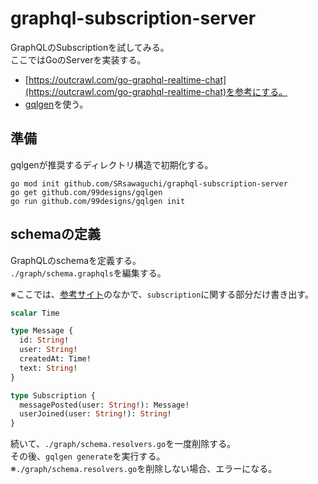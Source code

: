 # graphql-subscription-server

GraphQLのSubscriptionを試してみる。  
ここではGoのServerを実装する。

- [https://outcrawl.com/go-graphql-realtime-chat](https://outcrawl.com/go-graphql-realtime-chat)を参考にする。
- [gqlgen](https://gqlgen.com/getting-started/)を使う。

## 準備

gqlgenが推奨するディレクトリ構造で初期化する。

```
go mod init github.com/SRsawaguchi/graphql-subscription-server
go get github.com/99designs/gqlgen
go run github.com/99designs/gqlgen init
```

## schemaの定義
GraphQLのschemaを定義する。  
`./graph/schema.graphqls`を編集する。  


※ここでは、[参考サイト](https://outcrawl.com/go-graphql-realtime-chat)のなかで、`subscription`に関する部分だけ書き出す。  

```graphql
scalar Time

type Message {
  id: String!
  user: String!
  createdAt: Time!
  text: String!
}

type Subscription {
  messagePosted(user: String!): Message!
  userJoined(user: String!): String!
}
```

続いて、`./graph/schema.resolvers.go`を一度削除する。  
その後、`gqlgen generate`を実行する。  
※`./graph/schema.resolvers.go`を削除しない場合、エラーになる。

